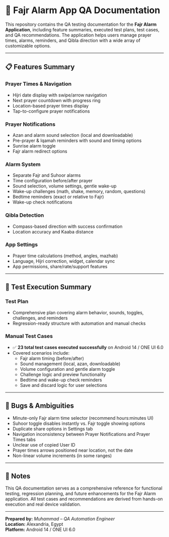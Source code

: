 # 🕌 Fajr Alarm App QA Documentation

This repository contains the QA testing documentation for the **Fajr Alarm Application**, including feature summaries, executed test plans, test cases, and QA recommendations. The application helps users manage prayer times, alarms, reminders, and Qibla direction with a wide array of customizable options.

---

## 📋 Features Summary

### Prayer Times & Navigation
- Hijri date display with swipe/arrow navigation
- Next prayer countdown with progress ring
- Location-based prayer times display
- Tap-to-configure prayer notifications

### Prayer Notifications
- Azan and alarm sound selection (local and downloadable)
- Pre-prayer & Iqamah reminders with sound and timing options
- Sunrise alarm toggle
- Fajr alarm redirect options

### Alarm System
- Separate Fajr and Suhoor alarms
- Time configuration before/after prayer
- Sound selection, volume settings, gentle wake-up
- Wake-up challenges (math, shake, memory, random, questions)
- Bedtime reminders (exact or relative to Fajr)
- Wake-up check notifications

### Qibla Detection
- Compass-based direction with success confirmation
- Location accuracy and Kaaba distance

### App Settings
- Prayer time calculations (method, angles, mazhab)
- Language, Hijri correction, widget, calendar sync
- App permissions, share/rate/support features

---

## 🧪 Test Execution Summary

### Test Plan
- Comprehensive plan covering alarm behavior, sounds, toggles, challenges, and reminders
- Regression-ready structure with automation and manual checks

### Manual Test Cases
- ✅ **23 total test cases executed successfully** on Android 14 / ONE UI 6.0
- Covered scenarios include:
  - Fajr alarm timing (before/after)
  - Sound management (local, azan, downloadable)
  - Volume configuration and gentle alarm toggle
  - Challenge logic and preview functionality
  - Bedtime and wake-up check reminders
  - Save and discard logic for user selections

---

## 🐞 Bugs & Ambiguities

- Minute-only Fajr alarm time selector (recommend hours:minutes UI)
- Suhoor toggle disables instantly vs. Fajr toggle showing options
- Duplicate share options in Settings tab
- Navigation inconsistency between Prayer Notifications and Prayer Times tabs
- Unclear use of copied User ID
- Prayer times arrows positioned near location, not the date
- Non-linear volume increments (in some ranges)

---



## 📌 Notes

This QA documentation serves as a comprehensive reference for functional testing, regression planning, and future enhancements for the Fajr Alarm application. All test cases and recommendations are derived from hands-on execution and real device validation.

---

**Prepared by:** *Muhammad – QA Automation Engineer*  
**Location:** Alexandria, Egypt  
**Platform:** Android 14 / ONE UI 6.0  
